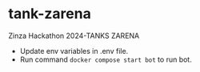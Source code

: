 # tank-zarena
Zinza Hackathon 2024-TANKS ZARENA

- Update env variables in .env file.
- Run command `docker compose start bot` to run bot.
